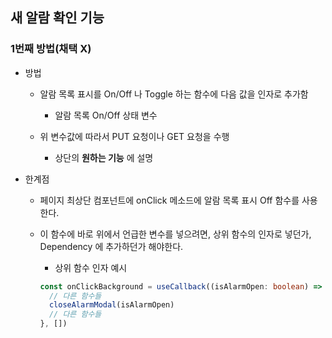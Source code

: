 ## **새 알람 확인 기능**

### **1번째 방법(채택 X)**

- 방법

    + 알람 목록 표시를 On/Off 나 Toggle 하는 함수에 다음 값을 인자로 추가함

        * 알람 목록 On/Off 상태 변수

    + 위 변수값에 따라서 PUT 요청이나 GET 요청을 수행

        * 상단의 **원하는 기능** 에 설명

- 한계점

    + 페이지 최상단 컴포넌트에 onClick 메소드에 알람 목록 표시 Off 함수를 사용한다.

    + 이 함수에 바로 위에서 언급한 변수를 넣으려면, 상위 함수의 인자로 넣던가, Dependency 에 추가하던가 해야한다.

        * 상위 함수 인자 예시

        ```ts
        const onClickBackground = useCallback((isAlarmOpen: boolean) => {
          // 다른 함수들
          closeAlarmModal(isAlarmOpen)
          // 다른 함수들
        }, [])
        ```




